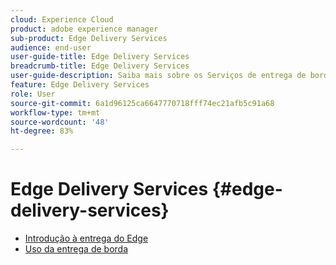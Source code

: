 ```yaml
---
cloud: Experience Cloud
product: adobe experience manager
sub-product: Edge Delivery Services
audience: end-user
user-guide-title: Edge Delivery Services
breadcrumb-title: Edge Delivery Services
user-guide-description: Saiba mais sobre os Serviços de entrega de borda (EDS), um conjunto combinável de serviços que garante um ambiente de desenvolvimento veloz em que os autores podem atualizar e publicar, além de lançar novos sites com rapidez.
feature: Edge Delivery Services
role: User
source-git-commit: 6a1d96125ca6647770718fff74ec21afb5c91a68
workflow-type: tm+mt
source-wordcount: '48'
ht-degree: 83%

---
```



# Edge Delivery Services {#edge-delivery-services}

+ [Introdução à entrega do Edge](/help/edge/overview.md)
+ [Uso da entrega de borda](/help/edge/using.md)

